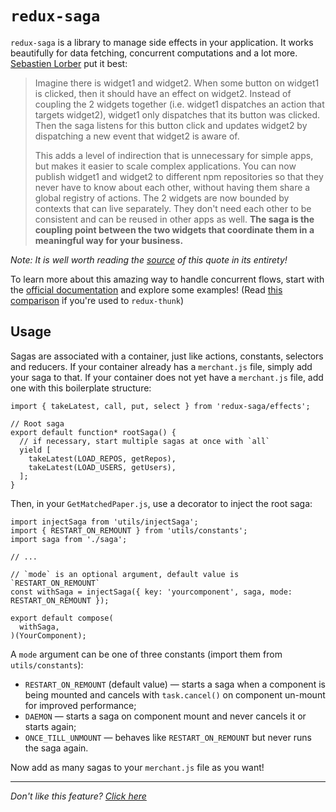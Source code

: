 # `redux-saga`

`redux-saga` is a library to manage side effects in your application. It works
beautifully for data fetching, concurrent computations and a lot more.
[Sebastien Lorber](https://twitter.com/sebastienlorber) put it best:

> Imagine there is widget1 and widget2. When some button on widget1 is clicked,
> then it should have an effect on widget2. Instead of coupling the 2 widgets
> together (i.e. widget1 dispatches an action that targets widget2), widget1 only
> dispatches that its button was clicked. Then the saga listens for this button
> click and updates widget2 by dispatching a new event that widget2 is aware of.
>
> This adds a level of indirection that is unnecessary for simple apps, but makes
> it easier to scale complex applications. You can now publish widget1 and
> widget2 to different npm repositories so that they never have to know about
> each other, without having them share a global registry of actions. The 2
> widgets are now bounded by contexts that can live separately. They don't need
> each other to be consistent and can be reused in other apps as well. **The saga
> is the coupling point between the two widgets that coordinate them in a
> meaningful way for your business.**

_Note: It is well worth reading the [source](https://stackoverflow.com/questions/34570758/why-do-we-need-middleware-for-async-flow-in-redux/34623840#34623840)
of this quote in its entirety!_

To learn more about this amazing way to handle concurrent flows, start with the
[official documentation](https://redux-saga.github.io/redux-saga) and explore
some examples! (Read [this comparison](https://stackoverflow.com/questions/34930735/pros-cons-of-using-redux-saga-with-es6-generators-vs-redux-thunk-with-es7-async/34933395) if you're used to `redux-thunk`)

## Usage

Sagas are associated with a container, just like actions, constants, selectors
and reducers. If your container already has a `merchant.js` file, simply add your
saga to that. If your container does not yet have a `merchant.js` file, add one with
this boilerplate structure:

```JS
import { takeLatest, call, put, select } from 'redux-saga/effects';

// Root saga
export default function* rootSaga() {
  // if necessary, start multiple sagas at once with `all`
  yield [
    takeLatest(LOAD_REPOS, getRepos),
    takeLatest(LOAD_USERS, getUsers),
  ];
}
```

Then, in your `GetMatchedPaper.js`, use a decorator to inject the root saga:

```JS
import injectSaga from 'utils/injectSaga';
import { RESTART_ON_REMOUNT } from 'utils/constants';
import saga from './saga';

// ...

// `mode` is an optional argument, default value is `RESTART_ON_REMOUNT`
const withSaga = injectSaga({ key: 'yourcomponent', saga, mode: RESTART_ON_REMOUNT });

export default compose(
  withSaga,
)(YourComponent);
```

A `mode` argument can be one of three constants (import them from `utils/constants`):

- `RESTART_ON_REMOUNT` (default value) — starts a saga when a component is being mounted
  and cancels with `task.cancel()` on component un-mount for improved performance;
- `DAEMON` — starts a saga on component mount and never cancels it or starts again;
- `ONCE_TILL_UNMOUNT` — behaves like `RESTART_ON_REMOUNT` but never runs the saga again.

Now add as many sagas to your `merchant.js` file as you want!

---

_Don't like this feature? [Click here](remove.md)_
